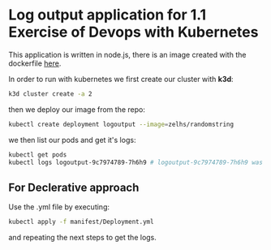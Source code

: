 # Log output application for 1.1 Exercise of Devops with Kubernetes

This application is written in node.js, there is an image created with the
dockerfile [here](https://hub.docker.com/repository/docker/zelhs/randomstring/general).

In order to run with kubernetes we first create our cluster with **k3d**:
```bash
k3d cluster create -a 2
```
then we deploy our image from the repo:
```bash
kubectl create deployment logoutput --image=zelhs/randomstring
```
we then list our pods and get it's logs:
```bash
kubectl get pods
kubectl logs logoutput-9c7974789-7h6h9 # logoutput-9c7974789-7h6h9 was my pod name
```


## For Declerative approach

Use the .yml file by executing:

```bash
kubectl apply -f manifest/Deployment.yml
```

and repeating the next steps to get the logs.